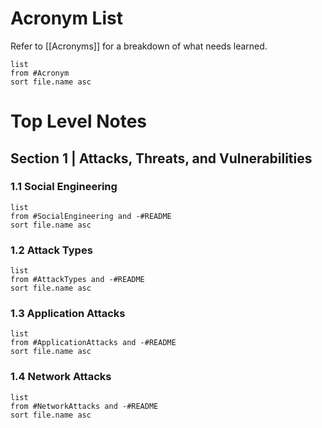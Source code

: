 # Acronym List
Refer to [[Acronyms]] for a breakdown of what needs learned.
```dataview
list
from #Acronym  
sort file.name asc
```

# Top Level Notes

## Section 1 | Attacks, Threats, and Vulnerabilities
### 1.1 Social Engineering
```dataview
list
from #SocialEngineering and -#README
sort file.name asc
```
### 1.2 Attack Types
```dataview
list
from #AttackTypes and -#README
sort file.name asc
```
### 1.3 Application Attacks
```dataview
list
from #ApplicationAttacks and -#README
sort file.name asc
```

### 1.4 Network Attacks
```dataview
list
from #NetworkAttacks and -#README
sort file.name asc
```
